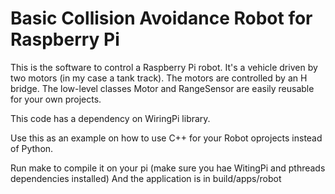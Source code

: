 # Basic Collision Avoidance Robot for Raspberry Pi

This is the software to control a Raspberry Pi robot.
It's a vehicle driven by two motors (in my case a tank track). The motors are controlled by an H bridge.
The low-level classes Motor and RangeSensor are easily reusable for your own projects.

This code has a dependency on WiringPi library.

Use this as an example on how to use C++ for your Robot oprojects instead of Python.

Run make to compile it on your pi (make sure you hae WitingPi and pthreads dependencies installed)
And the application is in build/apps/robot
